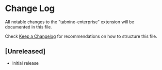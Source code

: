 # Change Log

All notable changes to the "tabnine-enterprise" extension will be documented in this file.

Check [Keep a Changelog](http://keepachangelog.com/) for recommendations on how to structure this file.

## [Unreleased]

- Initial release